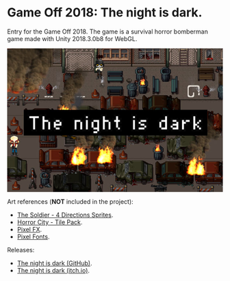# Game Off 2018: The night is dark.

Entry for the Game Off 2018. The game is a survival horror bomberman game made with Unity 2018.3.0b8 for WebGL.

<p align="center"><img align="center" src="the_night_is_dark.jpg"></p>

Art references (<strong>NOT</strong> included in the project):
* [The Soldier - 4 Directions Sprites](https://assetstore.unity.com/packages/2d/characters/the-soldier-4-directions-sprites-94136).
* [Horror City - Tile Pack](https://vexedenigma.itch.io/horror-city-tile-pack).
* [Pixel FX](https://assetstore.unity.com/packages/vfx/particles/fire-explosions/pixel-fx-41545).
* [Pixel Fonts](https://assetstore.unity.com/packages/2d/fonts/pixel-fonts-113588).

Releases:
* [The night is dark (GitHub)](https://aquarterofpixel.github.io/the-night-is-dark/).
* [The night is dark (itch.io)](https://aquarterofpixel.itch.io/the-night-is-dark).
